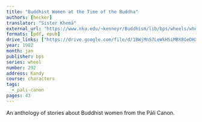 ```yaml
---
title: "Buddhist Women at the Time of the Buddha"
authors: [hecker]
translator: "Sister Khemā"
external_url: "https://www.nku.edu/~kenneyr/Buddhism/lib/bps/wheels/wheel292.html"
formats: [pdf, epub]
drive_links: ["https://drive.google.com/file/d/1BWjMnS7LeWkHSiMBX8GeDHXXugUvtQw2/view?usp=drivesdk", "https://drive.google.com/file/d/1Q5zperozKKIRA5n2ncxmpBAAN-rT0MQ7/view?usp=drivesdk"]
year: 1982
month: jan
publisher: bps
series: wheel
number: 292
address: Kandy
course: characters
tags:
  - pali-canon
pages: 43
---
```


An anthology of stories about Buddhist women from the Pāli Canon.

